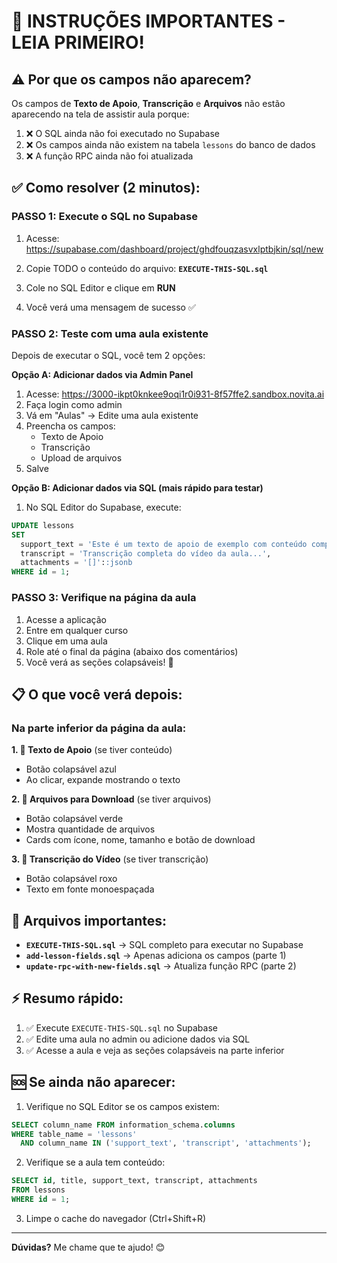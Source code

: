 # 🚨 INSTRUÇÕES IMPORTANTES - LEIA PRIMEIRO!

## ⚠️ Por que os campos não aparecem?

Os campos de **Texto de Apoio**, **Transcrição** e **Arquivos** não estão aparecendo na tela de assistir aula porque:

1. ❌ O SQL ainda não foi executado no Supabase
2. ❌ Os campos ainda não existem na tabela `lessons` do banco de dados
3. ❌ A função RPC ainda não foi atualizada

## ✅ Como resolver (2 minutos):

### PASSO 1: Execute o SQL no Supabase

1. Acesse: https://supabase.com/dashboard/project/ghdfouqzasvxlptbjkin/sql/new

2. Copie TODO o conteúdo do arquivo: **`EXECUTE-THIS-SQL.sql`**

3. Cole no SQL Editor e clique em **RUN**

4. Você verá uma mensagem de sucesso ✅

### PASSO 2: Teste com uma aula existente

Depois de executar o SQL, você tem 2 opções:

**Opção A: Adicionar dados via Admin Panel**
1. Acesse: https://3000-ikpt0knkee9oqi1r0i931-8f57ffe2.sandbox.novita.ai
2. Faça login como admin
3. Vá em "Aulas" → Edite uma aula existente
4. Preencha os campos:
   - Texto de Apoio
   - Transcrição
   - Upload de arquivos
5. Salve

**Opção B: Adicionar dados via SQL (mais rápido para testar)**
1. No SQL Editor do Supabase, execute:

```sql
UPDATE lessons 
SET 
  support_text = 'Este é um texto de apoio de exemplo com conteúdo complementar.',
  transcript = 'Transcrição completa do vídeo da aula...',
  attachments = '[]'::jsonb
WHERE id = 1;
```

### PASSO 3: Verifique na página da aula

1. Acesse a aplicação
2. Entre em qualquer curso
3. Clique em uma aula
4. Role até o final da página (abaixo dos comentários)
5. Você verá as seções colapsáveis! 🎉

## 📋 O que você verá depois:

### Na parte inferior da página da aula:

**1. 📄 Texto de Apoio** (se tiver conteúdo)
- Botão colapsável azul
- Ao clicar, expande mostrando o texto

**2. 📎 Arquivos para Download** (se tiver arquivos)
- Botão colapsável verde
- Mostra quantidade de arquivos
- Cards com ícone, nome, tamanho e botão de download

**3. 💬 Transcrição do Vídeo** (se tiver transcrição)
- Botão colapsável roxo
- Texto em fonte monoespaçada

## 🔧 Arquivos importantes:

- **`EXECUTE-THIS-SQL.sql`** → SQL completo para executar no Supabase
- **`add-lesson-fields.sql`** → Apenas adiciona os campos (parte 1)
- **`update-rpc-with-new-fields.sql`** → Atualiza função RPC (parte 2)

## ⚡ Resumo rápido:

1. ✅ Execute `EXECUTE-THIS-SQL.sql` no Supabase
2. ✅ Edite uma aula no admin ou adicione dados via SQL
3. ✅ Acesse a aula e veja as seções colapsáveis na parte inferior

## 🆘 Se ainda não aparecer:

1. Verifique no SQL Editor se os campos existem:
```sql
SELECT column_name FROM information_schema.columns 
WHERE table_name = 'lessons' 
  AND column_name IN ('support_text', 'transcript', 'attachments');
```

2. Verifique se a aula tem conteúdo:
```sql
SELECT id, title, support_text, transcript, attachments 
FROM lessons 
WHERE id = 1;
```

3. Limpe o cache do navegador (Ctrl+Shift+R)

---

**Dúvidas?** Me chame que te ajudo! 😊
